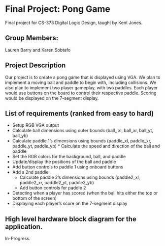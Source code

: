 # Final Project: Pong Game

Final project for CS-373 Digital Logic Design, taught by Kent Jones.

##  Group Members: 
Lauren Barry and Karen Sobtafo

## Project Description
Our project is to create a pong game that is displayed using VGA. We plan to implement a moving ball and paddle to begin with, including collisions. We also plan to implement two player gameplay, with two paddles. Each player would use buttons on the board to control their respective paddle. Scoring would be displayed on the 7-segment display.  

## List of requirements (ranked from easy to hard)
* Setup RGB VGA output 
* Calculate ball dimensions using outer bounds (ball_ xl, ball_xr, ball_yt, ball_yb) 
* Calculate paddle 1’s dimensions using bounds (paddle_xl, paddle_xr, paddle_yt, paddle_yb) * Calculate the speed and direction of the ball and paddle
* Set the RGB colors for the background, ball, and paddle 
* Update/display the positions of the ball and paddle 
* Add button controls to paddle 1 using onboard buttons 
* Add a 2nd paddle 
    * Calculate paddle 2’s dimensions using bounds (paddle2_xl, paddle2_xr, paddle2_yt, paddle2_yb) 
    * Add button controls for paddle 2 
* Detecting when a player has scored (when the ball hits either the top or bottom of the screen) 
* Displaying each player’s score on the 7-segment display 

## High level hardware block diagram for the application. 
In-Progress.